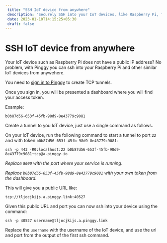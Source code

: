 ```yaml
---
 title: "SSH IoT device from anywhere"
 description: "Securely SSH into your IoT devices, like Raspberry Pi, from anywhere with Pinggy. No need for a public IP address – create TCP tunnels effortlessly. Obtain a public URL and port for remote access. Simplify IoT device management."
 date: 2023-01-10T14:15:25+05:30 
 draft: false 
---
```


# SSH IoT device from anywhere

Your IoT device such as Raspberry Pi does not have a public IP address? No problem, with Pinggy you can ssh into your Raspberry Pi and other similar IoT devices from anywehere.

You need to <a target="_blank" href="https://dashboard.pinggy.io">sign in to Pinggy</a> to create TCP tunnels.

Once you sign in, you will be presented a dashboard where you will find your access token.

Example:

```
b0b87d56-653f-45fb-98d9-8e43779c9081
```

Create a tunnel to you IoT device, just use a single command as follows.

On your IoT device, run the following command to start a tunnel to port `22` and with token `b0b87d56-653f-45fb-98d9-8e43779c9081`:
<br>

```
ssh -p 443 -R0:localhost:22 b0b87d56-653f-45fb-98d9-8e43779c9081+tcp@a.pinggy.io
```

_Replace `8000` with the port where your service is running_.

_Replace `b0b87d56-653f-45fb-98d9-8e43779c9081` with your own token from the dashboard._

This will give you a public URL like:

```
tcp://tljocjkijs.a.pinggy.link:40527
```

Given this public URL and port you can now ssh into your device using the command:

```
ssh -p 40527 username@tljocjkijs.a.pinggy.link
```

Replace the `username` with the username of the IoT device, and use the url and port from the output of the first ssh command.
